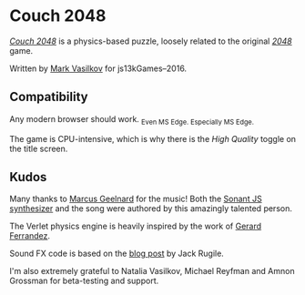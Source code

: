 Couch 2048
==========

[*Couch 2048*][0] is a physics-based puzzle, loosely related to the original [*2048*][1] game.

Written by [Mark Vasilkov][2] for js13kGames–2016.

Compatibility
-------------

Any modern browser should work. <sub>Even MS Edge. Especially MS Edge.</sub>

The game is CPU-intensive, which is why there is the *High Quality* toggle on the title screen.

Kudos
-----

Many thanks to [Marcus Geelnard][3] for the music! Both the [Sonant JS synthesizer][4] and the song were authored by this amazingly talented person.

The Verlet physics engine is heavily inspired by the work of [Gerard Ferrandez][5].

Sound FX code is based on the [blog post][6] by Jack Rugile.

I'm also extremely grateful to Natalia Vasilkov, Michael Reyfman and Amnon Grossman for beta-testing and support.

[0]: http://mvasilkov.ovh/glitch2016/
[1]: https://gabrielecirulli.github.io/2048/
[2]: https://github.com/mvasilkov
[3]: https://twitter.com/m_bitsnbites
[4]: https://gitorious.org/js-sonant/js-sonant
[5]: https://twitter.com/ge1doot
[6]: http://codepen.io/jackrugile/post/arcade-audio-for-js13k-games
